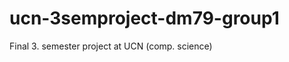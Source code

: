 ucn-3semproject-dm79-group1
===========================

Final 3. semester project at UCN (comp. science)